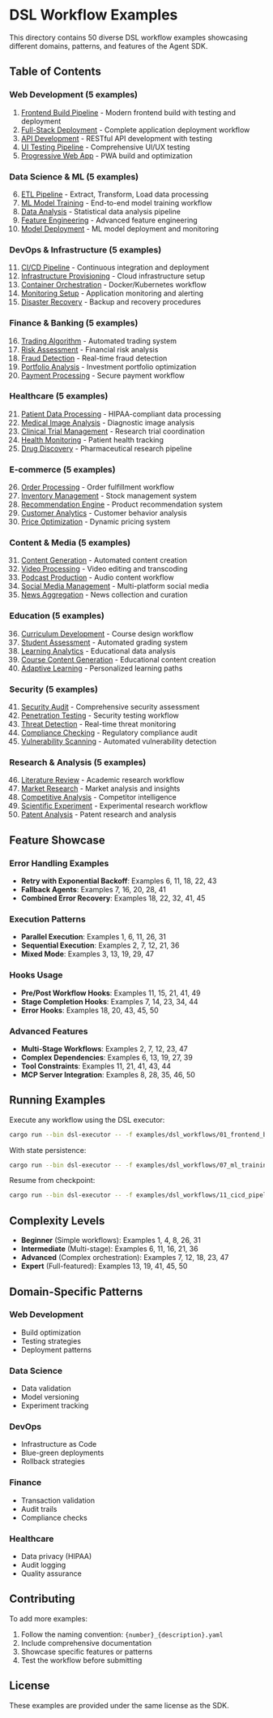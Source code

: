 # DSL Workflow Examples

This directory contains 50 diverse DSL workflow examples showcasing different domains, patterns, and features of the Agent SDK.

## Table of Contents

### Web Development (5 examples)
1. [Frontend Build Pipeline](01_frontend_build.yaml) - Modern frontend build with testing and deployment
2. [Full-Stack Deployment](02_fullstack_deployment.yaml) - Complete application deployment workflow
3. [API Development](03_api_development.yaml) - RESTful API development with testing
4. [UI Testing Pipeline](04_ui_testing.yaml) - Comprehensive UI/UX testing
5. [Progressive Web App](05_pwa_build.yaml) - PWA build and optimization

### Data Science & ML (5 examples)
6. [ETL Pipeline](06_etl_pipeline.yaml) - Extract, Transform, Load data processing
7. [ML Model Training](07_ml_training.yaml) - End-to-end model training workflow
8. [Data Analysis](08_data_analysis.yaml) - Statistical data analysis pipeline
9. [Feature Engineering](09_feature_engineering.yaml) - Advanced feature engineering
10. [Model Deployment](10_model_deployment.yaml) - ML model deployment and monitoring

### DevOps & Infrastructure (5 examples)
11. [CI/CD Pipeline](11_cicd_pipeline.yaml) - Continuous integration and deployment
12. [Infrastructure Provisioning](12_infrastructure_provisioning.yaml) - Cloud infrastructure setup
13. [Container Orchestration](13_container_orchestration.yaml) - Docker/Kubernetes workflow
14. [Monitoring Setup](14_monitoring_setup.yaml) - Application monitoring and alerting
15. [Disaster Recovery](15_disaster_recovery.yaml) - Backup and recovery procedures

### Finance & Banking (5 examples)
16. [Trading Algorithm](16_trading_algorithm.yaml) - Automated trading system
17. [Risk Assessment](17_risk_assessment.yaml) - Financial risk analysis
18. [Fraud Detection](18_fraud_detection.yaml) - Real-time fraud detection
19. [Portfolio Analysis](19_portfolio_analysis.yaml) - Investment portfolio optimization
20. [Payment Processing](20_payment_processing.yaml) - Secure payment workflow

### Healthcare (5 examples)
21. [Patient Data Processing](21_patient_data.yaml) - HIPAA-compliant data processing
22. [Medical Image Analysis](22_medical_imaging.yaml) - Diagnostic image analysis
23. [Clinical Trial Management](23_clinical_trial.yaml) - Research trial coordination
24. [Health Monitoring](24_health_monitoring.yaml) - Patient health tracking
25. [Drug Discovery](25_drug_discovery.yaml) - Pharmaceutical research pipeline

### E-commerce (5 examples)
26. [Order Processing](26_order_processing.yaml) - Order fulfillment workflow
27. [Inventory Management](27_inventory_management.yaml) - Stock management system
28. [Recommendation Engine](28_recommendation_engine.yaml) - Product recommendation system
29. [Customer Analytics](29_customer_analytics.yaml) - Customer behavior analysis
30. [Price Optimization](30_price_optimization.yaml) - Dynamic pricing system

### Content & Media (5 examples)
31. [Content Generation](31_content_generation.yaml) - Automated content creation
32. [Video Processing](32_video_processing.yaml) - Video editing and transcoding
33. [Podcast Production](33_podcast_production.yaml) - Audio content workflow
34. [Social Media Management](34_social_media.yaml) - Multi-platform social media
35. [News Aggregation](35_news_aggregation.yaml) - News collection and curation

### Education (5 examples)
36. [Curriculum Development](36_curriculum_development.yaml) - Course design workflow
37. [Student Assessment](37_student_assessment.yaml) - Automated grading system
38. [Learning Analytics](38_learning_analytics.yaml) - Educational data analysis
39. [Course Content Generation](39_course_content.yaml) - Educational content creation
40. [Adaptive Learning](40_adaptive_learning.yaml) - Personalized learning paths

### Security (5 examples)
41. [Security Audit](41_security_audit.yaml) - Comprehensive security assessment
42. [Penetration Testing](42_penetration_testing.yaml) - Security testing workflow
43. [Threat Detection](43_threat_detection.yaml) - Real-time threat monitoring
44. [Compliance Checking](44_compliance_checking.yaml) - Regulatory compliance audit
45. [Vulnerability Scanning](45_vulnerability_scanning.yaml) - Automated vulnerability detection

### Research & Analysis (5 examples)
46. [Literature Review](46_literature_review.yaml) - Academic research workflow
47. [Market Research](47_market_research.yaml) - Market analysis and insights
48. [Competitive Analysis](48_competitive_analysis.yaml) - Competitor intelligence
49. [Scientific Experiment](49_scientific_experiment.yaml) - Experimental research workflow
50. [Patent Analysis](50_patent_analysis.yaml) - Patent research and analysis

## Feature Showcase

### Error Handling Examples
- **Retry with Exponential Backoff**: Examples 6, 11, 18, 22, 43
- **Fallback Agents**: Examples 7, 16, 20, 28, 41
- **Combined Error Recovery**: Examples 18, 22, 32, 41, 45

### Execution Patterns
- **Parallel Execution**: Examples 1, 6, 11, 26, 31
- **Sequential Execution**: Examples 2, 7, 12, 21, 36
- **Mixed Mode**: Examples 3, 13, 19, 29, 47

### Hooks Usage
- **Pre/Post Workflow Hooks**: Examples 11, 15, 21, 41, 49
- **Stage Completion Hooks**: Examples 7, 14, 23, 34, 44
- **Error Hooks**: Examples 18, 20, 43, 45, 50

### Advanced Features
- **Multi-Stage Workflows**: Examples 2, 7, 12, 23, 47
- **Complex Dependencies**: Examples 6, 13, 19, 27, 39
- **Tool Constraints**: Examples 11, 21, 41, 43, 44
- **MCP Server Integration**: Examples 8, 28, 35, 46, 50

## Running Examples

Execute any workflow using the DSL executor:

```bash
cargo run --bin dsl-executor -- -f examples/dsl_workflows/01_frontend_build.yaml -w build_and_deploy
```

With state persistence:

```bash
cargo run --bin dsl-executor -- -f examples/dsl_workflows/07_ml_training.yaml -w train_model --state-dir ./workflow_states
```

Resume from checkpoint:

```bash
cargo run --bin dsl-executor -- -f examples/dsl_workflows/11_cicd_pipeline.yaml -w ci_cd --resume
```

## Complexity Levels

- **Beginner** (Simple workflows): Examples 1, 4, 8, 26, 31
- **Intermediate** (Multi-stage): Examples 6, 11, 16, 21, 36
- **Advanced** (Complex orchestration): Examples 7, 12, 18, 23, 47
- **Expert** (Full-featured): Examples 13, 19, 41, 45, 50

## Domain-Specific Patterns

### Web Development
- Build optimization
- Testing strategies
- Deployment patterns

### Data Science
- Data validation
- Model versioning
- Experiment tracking

### DevOps
- Infrastructure as Code
- Blue-green deployments
- Rollback strategies

### Finance
- Transaction validation
- Audit trails
- Compliance checks

### Healthcare
- Data privacy (HIPAA)
- Audit logging
- Quality assurance

## Contributing

To add more examples:
1. Follow the naming convention: `{number}_{description}.yaml`
2. Include comprehensive documentation
3. Showcase specific features or patterns
4. Test the workflow before submitting

## License

These examples are provided under the same license as the SDK.
